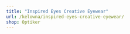 ```yaml
---
title: "Inspired Eyes Creative Eyewear"
url: /kelowna/inspired-eyes-creative-eyewear/
shop: Optiker
---
```


